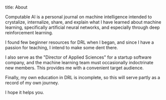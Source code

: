title: About

Computable AI is a personal journal on machine intelligence intended to crystalize, internalize, share, and explain what I have learned about machine learning, specifically artificial neural networks, and especially through deep reinforcement learning.

I found few beginner resources for DRL when I began, and since I have a passion for teaching, I intend to make some dent there.

I also serve as the "Director of Applied Sciences" for a startup software company, and the machine learning team must occasionally indoctrinate new members. This provides me with a convenient target audience.

Finally, my own education in DRL is incomplete, so this will serve partly as a record of my own journey.

I hope it helps you.

